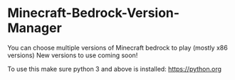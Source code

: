 # Minecraft-Bedrock-Version-Manager
You can choose multiple versions of Minecraft bedrock to play (mostly x86 versions)
New versions to use coming soon!

To use this make sure python 3 and above is installed:
https://python.org
